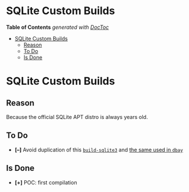 
# SQLite Custom Builds


<!-- START doctoc generated TOC please keep comment here to allow auto update -->
<!-- DON'T EDIT THIS SECTION, INSTEAD RE-RUN doctoc TO UPDATE -->
**Table of Contents**  *generated with [DocToc](https://github.com/thlorenz/doctoc)*

- [SQLite Custom Builds](#sqlite-custom-builds)
  - [Reason](#reason)
  - [To Do](#to-do)
  - [Is Done](#is-done)

<!-- END doctoc generated TOC please keep comment here to allow auto update -->


# SQLite Custom Builds

## Reason

Because the official SQLite APT distro is always years old.

## To Do

* **[–]** Avoid duplication of this [`build-sqlite3`](https://github.com/loveencounterflow/sqlite3-customized/blob/main/build-sqlite3)
    and [the same used in `dbay`](https://github.com/loveencounterflow/dbay/blob/master/build-sqlite3)

## Is Done

* **[+]** POC: first compilation

